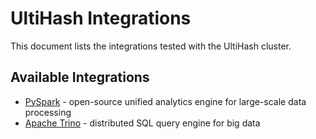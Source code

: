 # UltiHash Integrations

This document lists the integrations tested with the UltiHash cluster.

## Available Integrations 

- [PySpark](../scripts/pyspark/README.md) - open-source unified analytics engine for large-scale data processing
- [Apache Trino](../scripts/trino/README.md) - distributed SQL query engine for big data
